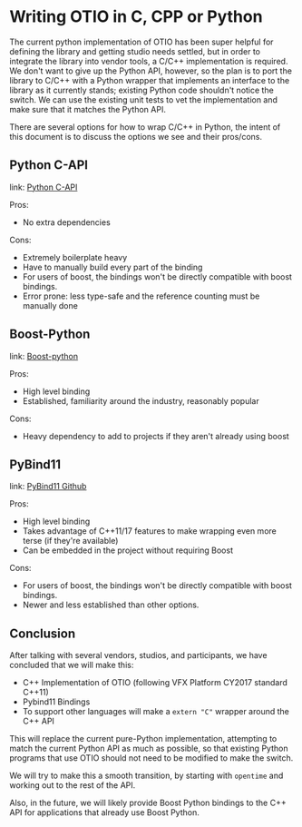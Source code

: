 # Writing OTIO in C, CPP or Python

The current python implementation of OTIO has been super helpful for defining the library and getting studio needs settled, but in order to integrate the library into vendor tools, a C/C++ implementation is required.  We don't want to give up the Python API, however, so the plan is to port the library to C/C++ with a Python wrapper that implements an interface to the library as it currently stands; existing Python code shouldn't notice the switch.  We can use the existing unit tests to vet the implementation and make sure that it matches the Python API.

There are several options for how to wrap C/C++ in Python, the intent of this document is to discuss the options we see and their pros/cons.

## Python C-API

link: [Python C-API](https://docs.python.org/2/c-api/index.html)

Pros:

* No extra dependencies

Cons:

* Extremely boilerplate heavy
* Have to manually build every part of the binding
* For users of boost, the bindings won't be directly compatible with boost bindings. 
* Error prone: less type-safe and the reference counting must be manually done

## Boost-Python

link: [Boost-python](http://www.boost.org/doc/libs/1_64_0/libs/python/doc/html/index.html)

Pros:

* High level binding
* Established, familiarity around the industry, reasonably popular

Cons:

* Heavy dependency to add to projects if they aren't already using boost
 
## PyBind11

link: [PyBind11 Github](https://github.com/pybind/pybind11)

Pros:

* High level binding
* Takes advantage of C++11/17 features to make wrapping even more terse (if they're available)
* Can be embedded in the project without requiring Boost

Cons:

* For users of boost, the bindings won't be directly compatible with boost bindings.
* Newer and less established than other options.

## Conclusion

After talking with several vendors, studios, and participants, we have concluded that we will make this:

* C++ Implementation of OTIO (following VFX Platform CY2017 standard C++11)
* Pybind11 Bindings
* To support other languages will make a `extern "C"` wrapper around the C++ API

This will replace the current pure-Python implementation, attempting to match the current Python API as much as possible, so that existing Python programs that use OTIO should not need to be modified to make the switch.

We will try to make this a smooth transition, by starting with `opentime` and working out to the rest of the API.

Also, in the future, we will likely provide Boost Python bindings to the C++ API for applications that already use Boost Python.


